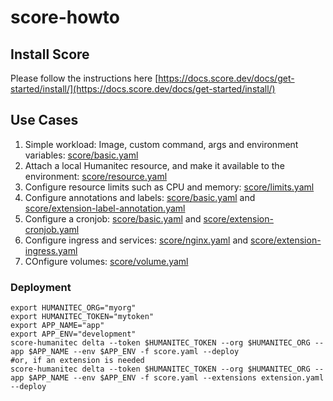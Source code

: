 # score-howto

## Install Score
Please follow the instructions here [https://docs.score.dev/docs/get-started/install/](https://docs.score.dev/docs/get-started/install/)

## Use Cases
1. Simple workload: Image, custom command, args and environment variables: [score/basic.yaml](score/basic.yaml)
1. Attach a local Humanitec resource, and make it available to the environment: [score/resource.yaml](score/resource.yaml)
1. Configure resource limits such as CPU and memory: [score/limits.yaml](score/limits.yaml)
1. Configure annotations and labels: [score/basic.yaml](score/basic.yaml) and [score/extension-label-annotation.yaml](score/extension-label-annotation.yaml)
1. Configure a cronjob: [score/basic.yaml](score/basic.yaml) and [score/extension-cronjob.yaml](score/extension-cronjob.yaml)
1. Configure ingress and services: [score/nginx.yaml](score/nginx.yaml) and [score/extension-ingress.yaml](score/extension-ingress.yaml)
2. COnfigure volumes: [score/volume.yaml](score/volume.yaml)

### Deployment
```
export HUMANITEC_ORG="myorg"
export HUMANITEC_TOKEN="mytoken"
export APP_NAME="app"
export APP_ENV="development"
score-humanitec delta --token $HUMANITEC_TOKEN --org $HUMANITEC_ORG --app $APP_NAME --env $APP_ENV -f score.yaml --deploy
#or, if an extension is needed
score-humanitec delta --token $HUMANITEC_TOKEN --org $HUMANITEC_ORG --app $APP_NAME --env $APP_ENV -f score.yaml --extensions extension.yaml --deploy
```
